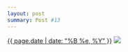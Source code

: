 ```yaml
---
layout: post
summary: Post #13
---
```


<p>
  <time><a href="/13">{{ page.date | date: "%B %e, %Y" }}</a></time>
  <a href="/13"><img src="{{ site.assets_url }}/13-640.jpg" srcset="{{ site.assets_url }}/13-1280.jpg 1280w, {{ site.assets_url }}/13-960.jpg 960w, {{ site.assets_url }}/13-640.jpg 640w, {{ site.assets_url }}/13-320.jpg 320w" sizes="(min-width: 700px) 50vw, calc(100vw - 2rem)" /></a>
</p>
